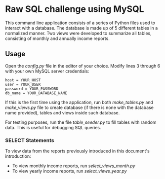 # Raw SQL challenge using MySQL

This command line application consists of a series of Python files used to interact with a database. The database is made up of 5 different tables in a normalized manner. Two views were developed to summarize all tables, consisting of monthly and annually income reports.

## Usage

Open the _config.py_ file in the editor of your choice. Modify lines 3 through 6 with your own MySQL server credentials:

```
host = YOUR_HOST
user = YOUR_USER
password = YOUR_PASSWORD
db_name = YOUR_DATABASE_NAME
```

If this is the first time using the application, run both _make_tables.py_ and _make_views.py_ file to create database (if there is none with the database name provided), tables and views inside such database.

For testing purposes, run the file _table_seeder.py_ to fill tables with random data. This is useful for debugging SQL queries.

### SELECT Statements

To view data from the reports previously introduced in this document's introduction:
* To view monthly income reports, run _select_views_month.py_
* To view yearly income reports, run _select_views_year.py_
